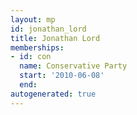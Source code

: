 ```yaml
---
layout: mp
id: jonathan_lord
title: Jonathan Lord
memberships:
- id: con
  name: Conservative Party
  start: '2010-06-08'
  end: 
autogenerated: true
---
```

